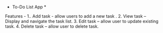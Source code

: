 * To-Do List App *

 Features - 
1.. Add task - allow users to add a new task .
2. View task – Display and navigate the task list.
3. Edit task – allow user to update existing task.
4. Delete task – allow user to delete task.
